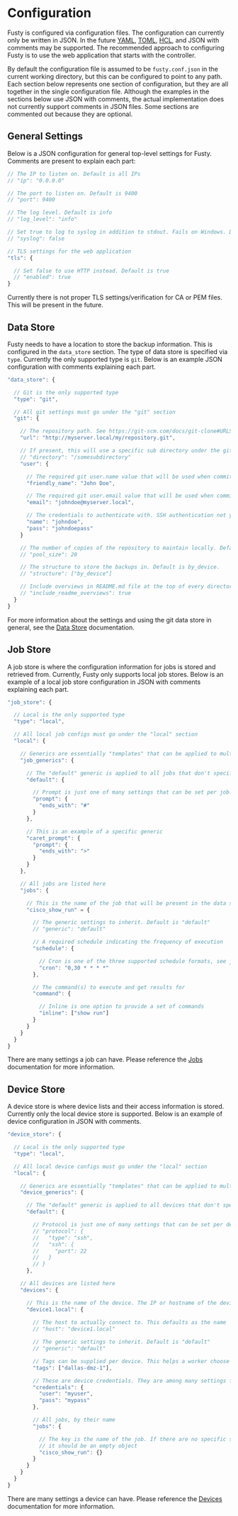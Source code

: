# Configuration

Fusty is configured via configuration files. The configuration can currently only be written in JSON. In the future
[YAML](http://yaml.org/), [TOML](https://github.com/toml-lang/toml), [HCL](https://github.com/hashicorp/hcl), and
JSON with comments may be supported. The recommended approach to configuring Fusty is to use the web application that
starts with the controller.

By default the configuration file is assumed to be `fusty.conf.json` in the current working directory, but this can be
configured to point to any path. Each section below represents one section of configuration, but they are all together
in the single configuration file. Although the examples in the sections below use JSON with comments, the actual
implementation does not currently support comments in JSON files. Some sections are commented out because they are
optional.

## General Settings

Below is a JSON configuration for general top-level settings for Fusty. Comments are present to explain each part:

```js
// The IP to listen on. Default is all IPs
// "ip": "0.0.0.0"

// The port to listen on. Default is 9400
// "port": 9400

// The log level. Default is info
// "log_level": "info"

// Set true to log to syslog in addition to stdout. Fails on Windows. Default is false
// "syslog": false

// TLS settings for the web application
"tls": {

  // Set false to use HTTP instead. Default is true
  // "enabled": true
}
```

Currently there is not proper TLS settings/verification for CA or PEM files. This will be present in the future.

## Data Store

Fusty needs to have a location to store the backup information. This is configured in the `data_store` section. The type
of data store is specified via `type`. Currently the only supported type is `git`. Below is an example JSON
configuration with comments explaining each part.

```js
"data_store": {

  // Git is the only supported type
  "type": "git",

  // All git settings must go under the "git" section
  "git": {

    // The repository path. See https://git-scm.com/docs/git-clone#URLS
    "url": "http://myserver.local/my/repository.git",

    // If present, this will use a specific sub directory under the git repository to store the results
    // "directory": "/somesubdirectory"
    "user": {

      // The required git user.name value that will be used when committing
      "friendly_name": "John Doe",

      // The required git user.email value that will be used when committing
      "email": "johndoe@myserver.local",

      // The credentials to authenticate with. SSH authentication not yet supported
      "name": "johndoe",
      "pass": "johndoepass"
    }

    // The number of copies of the repository to maintain locally. Default is 20.
    // "pool_size": 20

    // The structure to store the backups in. Default is by_device.
    // "structure": ["by_device"]

    // Include overviews in README.md file at the top of every directory. Default is true.
    // "include_readme_overviews": true
  }
}
```

For more information about the settings and using the git data store in general, see the [Data Store](data.md)
documentation.

## Job Store

A job store is where the configuration information for jobs is stored and retrieved from. Currently, Fusty only supports
local job stores. Below is an example of a local job store configuration in JSON with comments explaining each part.

```js
"job_store": {

  // Local is the only supported type
  "type": "local",

  // All local job configs must go under the "local" section
  "local": {

    // Generics are essentially "templates" that can be applied to multiple/all jobs
    "job_generics": {

      // The "default" generic is applied to all jobs that don't specify their own generic
      "default": {

        // Prompt is just one of many settings that can be set per job. They are not all listed here
        "prompt": {
          "ends_with": "#"
        }
      },

      // This is an example of a specific generic
      "caret_prompt": {
        "prompt": {
          "ends_with": ">"
        }
      }
    },

    // All jobs are listed here
    "jobs": {

      // This is the name of the job that will be present in the data store and is referenced from the device
      "cisco_show_run" = {

        // The generic settings to inherit. Default is "default"
        // "generic": "default"

        // A required schedule indicating the frequency of execution
        "schedule": {

          // Cron is one of the three supported schedule formats, see jobs documentation for more
          "cron": "0,30 * * * *"
        },

        // The command(s) to execute and get results for
        "command": {

          // Inline is one option to provide a set of commands
          "inline": ["show run"]
        }
      }
    }
  }
}
```

There are many settings a job can have. Please reference the [Jobs](jobs.md) documentation for more information.

## Device Store

A device store is where device lists and their access information is stored. Currently only the local device store is
supported. Below is an example of device configuration in JSON with comments.

```js
"device_store": {

  // Local is the only supported type
  "type": "local",

  // All local device configs must go under the "local" section
  "local": {

    // Generics are essentially "templates" that can be applied to multiple/all devices
    "device_generics": {

      // The "default" generic is applied to all devices that don't specify their own generic
      "default": {

        // Protocol is just one of many settings that can be set per device. They are not all listed here
        // "protocol": {
        //   "type": "ssh",
        //   "ssh": {
        //     "port": 22
        //   }
        // }
      },

    // All devices are listed here
    "devices": {

      // This is the name of the device. The IP or hostname of the device that is used during connection is preferred.
      "device1.local": {
      
        // The host to actually connect to. This defaults as the name
        // "host": "device1.local"

        // The generic settings to inherit. Default is "default"
        // "generic": "default"

        // Tags can be supplied per device. This helps a worker choose what work to do
        "tags": ["dallas-dmz-1"],

        // These are device credentials. They are among many settings for devices...
        "credentials": {
          "user": "myuser",
          "pass": "mypass"
        },

        // All jobs, by their name
        "jobs": {

          // The key is the name of the job. If there are no specific settings needed by the job,
          // it should be an empty object
          "cisco_show_run": {}
        }
      }
    }
  }
}
```

There are many settings a device can have. Please reference the [Devices](devices.md) documentation for more
information.
